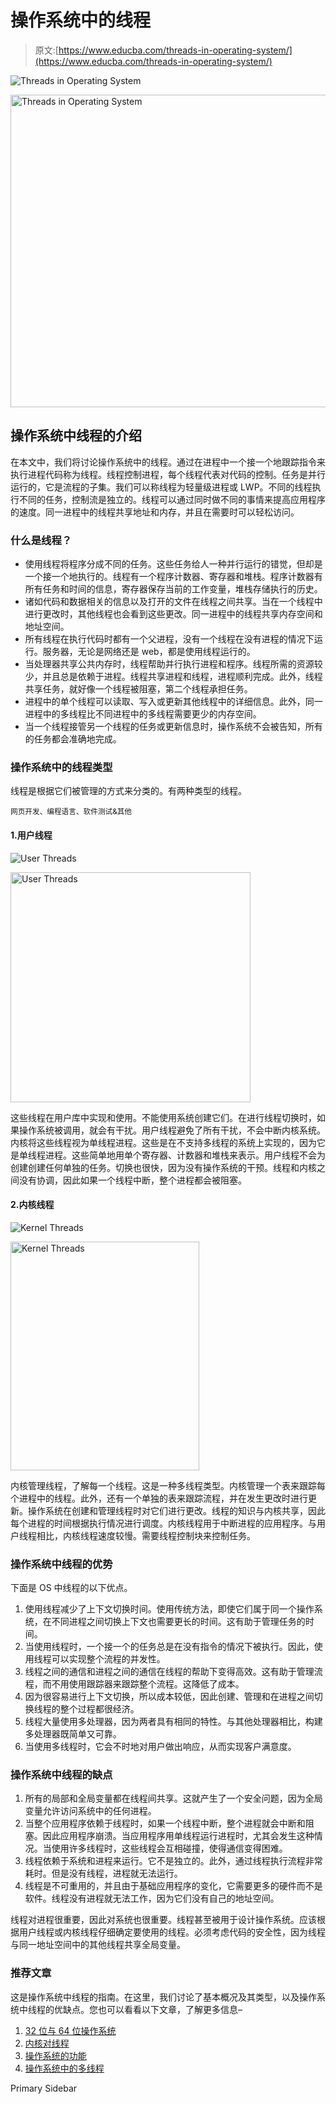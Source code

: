 # 操作系统中的线程

> 原文:[https://www.educba.com/threads-in-operating-system/](https://www.educba.com/threads-in-operating-system/)

![Threads in Operating System](../Images/ce392e7a1aede41dda61c593d6d64e9c.png)

<noscript><img class="alignnone size-full wp-image-286937" src="../Images/ce392e7a1aede41dda61c593d6d64e9c.png" alt="Threads in Operating System" width="900" height="500" data-original-src="https://cdn.educba.com/academy/wp-content/uploads/2020/01/Threads-in-Operating-System.jpg"/></noscript>

## 操作系统中线程的介绍

在本文中，我们将讨论操作系统中的线程。通过在进程中一个接一个地跟踪指令来执行进程代码称为线程。线程控制进程，每个线程代表对代码的控制。任务是并行运行的，它是流程的子集。我们可以称线程为轻量级进程或 LWP。不同的线程执行不同的任务，控制流是独立的。线程可以通过同时做不同的事情来提高应用程序的速度。同一进程中的线程共享地址和内存，并且在需要时可以轻松访问。

### 什么是线程？

*   使用线程将程序分成不同的任务。这些任务给人一种并行运行的错觉，但却是一个接一个地执行的。线程有一个程序计数器、寄存器和堆栈。程序计数器有所有任务和时间的信息，寄存器保存当前的工作变量，堆栈存储执行的历史。
*   诸如代码和数据相关的信息以及打开的文件在线程之间共享。当在一个线程中进行更改时，其他线程也会看到这些更改。同一进程中的线程共享内存空间和地址空间。
*   所有线程在执行代码时都有一个父进程，没有一个线程在没有进程的情况下运行。服务器，无论是网络还是 web，都是使用线程运行的。
*   当处理器共享公共内存时，线程帮助并行执行进程和程序。线程所需的资源较少，并且总是依赖于进程。线程共享进程和线程，进程顺利完成。此外，线程共享任务，就好像一个线程被阻塞，第二个线程承担任务。
*   进程中的单个线程可以读取、写入或更新其他线程中的详细信息。此外，同一进程中的多线程比不同进程中的多线程需要更少的内存空间。
*   当一个线程接管另一个线程的任务或更新信息时，操作系统不会被告知，所有的任务都会准确地完成。

### 操作系统中的线程类型

线程是根据它们被管理的方式来分类的。有两种类型的线程。

<small>网页开发、编程语言、软件测试&其他</small>

#### 1.用户线程

![User Threads](../Images/cb90075669031e7625c0a78171f8552f.png)

<noscript><img class="alignnone size-full wp-image-286938" src="../Images/cb90075669031e7625c0a78171f8552f.png" alt="User Threads" width="384" height="368" srcset="https://cdn.educba.com/academy/wp-content/uploads/2020/01/User-Threads.jpg 384w, https://cdn.educba.com/academy/wp-content/uploads/2020/01/User-Threads-300x288.jpg 300w" sizes="(max-width: 384px) 100vw, 384px" data-original-src="https://cdn.educba.com/academy/wp-content/uploads/2020/01/User-Threads.jpg"/></noscript>

这些线程在用户库中实现和使用。不能使用系统创建它们。在进行线程切换时，如果操作系统被调用，就会有干扰。用户线程避免了所有干扰，不会中断内核系统。内核将这些线程视为单线程进程。这些是在不支持多线程的系统上实现的，因为它是单线程进程。这些简单地用单个寄存器、计数器和堆栈来表示。用户线程不会为创建创建任何单独的任务。切换也很快，因为没有操作系统的干预。线程和内核之间没有协调，因此如果一个线程中断，整个进程都会被阻塞。

#### 2.内核线程

![ Kernel Threads](../Images/a714474301843e8e8323f95e728ffc51.png)

<noscript><img class="alignnone size-full wp-image-286941" src="../Images/a714474301843e8e8323f95e728ffc51.png" alt=" Kernel Threads" width="302" height="366" srcset="https://cdn.educba.com/academy/wp-content/uploads/2020/01/Kernel-Threads.jpg 302w, https://cdn.educba.com/academy/wp-content/uploads/2020/01/Kernel-Threads-248x300.jpg 248w" sizes="(max-width: 302px) 100vw, 302px" data-original-src="https://cdn.educba.com/academy/wp-content/uploads/2020/01/Kernel-Threads.jpg"/></noscript>

内核管理线程，了解每一个线程。这是一种多线程类型。内核管理一个表来跟踪每个进程中的线程。此外，还有一个单独的表来跟踪流程，并在发生更改时进行更新。操作系统在创建和管理线程时对它们进行更改。线程的知识与内核共享，因此每个进程的时间根据执行情况进行调度。内核线程用于中断进程的应用程序。与用户线程相比，内核线程速度较慢。需要线程控制块来控制任务。

### 操作系统中线程的优势

下面是 OS 中线程的以下优点。

1.  使用线程减少了上下文切换时间。使用传统方法，即使它们属于同一个操作系统，在不同进程之间切换上下文也需要更长的时间。这有助于管理任务的时间。
2.  当使用线程时，一个接一个的任务总是在没有指令的情况下被执行。因此，使用线程可以实现整个流程的并发性。
3.  线程之间的通信和进程之间的通信在线程的帮助下变得高效。这有助于管理流程，而不用使用跟踪器来跟踪整个流程。这降低了成本。
4.  因为很容易进行上下文切换，所以成本较低，因此创建、管理和在进程之间切换线程的整个过程都很经济。
5.  线程大量使用多处理器，因为两者具有相同的特性。与其他处理器相比，构建多处理器既简单又可靠。
6.  当使用多线程时，它会不时地对用户做出响应，从而实现客户满意度。

### 操作系统中线程的缺点

1.  所有的局部和全局变量都在线程间共享。这就产生了一个安全问题，因为全局变量允许访问系统中的任何进程。
2.  当整个应用程序依赖于线程时，如果一个线程中断，整个进程就会中断和阻塞。因此应用程序崩溃。当应用程序用单线程运行进程时，尤其会发生这种情况。当使用许多线程时，这些线程会互相碰撞，使得通信变得困难。
3.  线程依赖于系统和进程来运行。它不是独立的。此外，通过线程执行流程非常耗时。但是没有线程，进程就无法运行。
4.  线程是不可重用的，并且由于基础应用程序的变化，它需要更多的硬件而不是软件。线程没有进程就无法工作，因为它们没有自己的地址空间。

线程对进程很重要，因此对系统也很重要。线程甚至被用于设计操作系统。应该根据用户线程或内核线程仔细确定要使用的线程。必须考虑代码的安全性，因为线程与同一地址空间中的其他线程共享全局变量。

### 推荐文章

这是操作系统中线程的指南。在这里，我们讨论了基本概况及其类型，以及操作系统中线程的优缺点。您也可以看看以下文章，了解更多信息–

1.  [32 位与 64 位操作系统](https://www.educba.com/32-bit-vs-64-bit-operating-system/)
2.  [内核对线程](https://www.educba.com/cores-vs-threads/)
3.  [操作系统的功能](https://www.educba.com/functions-of-operating-system/)
4.  [操作系统中的多线程](https://www.educba.com/multithreading-in-operating-system/)

<footer class="entry-footer">

<aside class="sidebar sidebar-primary widget-area" role="complementary" aria-label="Primary Sidebar">Primary Sidebar</aside>

</footer>